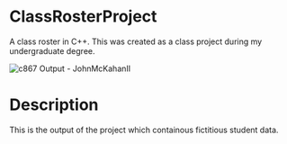 # ClassRosterProject
A class roster in C++. This was created as a class project during my undergraduate degree. 

![c867 Output - JohnMcKahanII](https://user-images.githubusercontent.com/77031044/105943159-ae105480-602e-11eb-9f40-db47ce636257.png)

# Description
This is the output of the project which containous fictitious student data.
